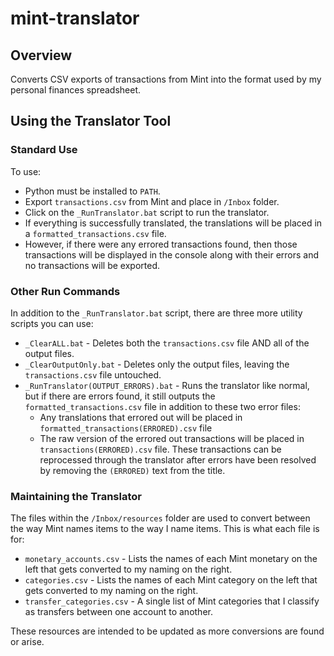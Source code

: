 # mint-translator

## Overview

Converts CSV exports of transactions from Mint into the format used by my personal finances spreadsheet.

## Using the Translator Tool

### Standard Use

To use:

- Python must be installed to `PATH`.
- Export `transactions.csv` from Mint and place in `/Inbox` folder.
- Click on the `_RunTranslator.bat` script to run the translator.
- If everything is successfully translated, the translations will be placed in a `formatted_transactions.csv` file.
- However, if there were any errored transactions found, then those transactions will be displayed in the console along
  with their errors and no transactions will be exported.

### Other Run Commands

In addition to the `_RunTranslator.bat` script, there are three more utility scripts you can use:

- `_ClearALL.bat` - Deletes both the `transactions.csv` file AND all of the output files.
- `_ClearOutputOnly.bat` - Deletes only the output files, leaving the `transactions.csv` file untouched.
- `_RunTranslator(OUTPUT_ERRORS).bat` - Runs the translator like normal, but if there are errors found, it still outputs
  the `formatted_transactions.csv` file in addition to these two error files:
    - Any translations that errored out will be placed in `formatted_transactions(ERRORED).csv` file
    - The raw version of the errored out transactions will be placed in `transactions(ERRORED).csv` file. These
      transactions can be reprocessed through the translator after errors have been resolved by removing the `(ERRORED)`
      text from the title.

### Maintaining the Translator

The files within the `/Inbox/resources` folder are used to convert between the way Mint names items to the way I name
items. This is what each file is for:

- `monetary_accounts.csv` - Lists the names of each Mint monetary on the left that gets converted to my naming on the
  right.
- `categories.csv` - Lists the names of each Mint category on the left that gets converted to my naming on the right.
- `transfer_categories.csv` - A single list of Mint categories that I classify as transfers between one account to
  another.

These resources are intended to be updated as more conversions are found or arise.